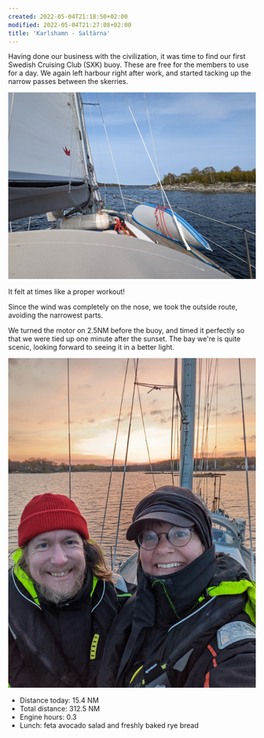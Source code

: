 ```yaml
---
created: 2022-05-04T21:18:50+02:00
modified: 2022-05-04T21:27:08+02:00
title: 'Karlshamn - Saltärna'
---
```


Having done our business with the civilization, it was time to find our first Swedish Cruising Club (SXK) buoy. These are free for the members to use for a day. We again left harbour right after work, and started tacking up the narrow passes between the skerries.

![Time to tack soon](../2022/5d9d0ecf17069397576ca46edbec525e.jpg) 

It felt at times like a proper workout!

Since the wind was completely on the nose, we took the outside route, avoiding the narrowest parts.

We turned the motor on 2.5NM before the buoy, and timed it perfectly so that we were tied up one minute after the sunset. The bay we're is quite scenic, looking forward to seeing it in a better light.

![Time for some sundowners](../2022/05b9c7a4cf037b902be5002118990bb6.jpg) 

* Distance today: 15.4 NM
* Total distance: 312.5 NM
* Engine hours: 0.3
* Lunch: feta avocado salad and freshly baked rye bread
